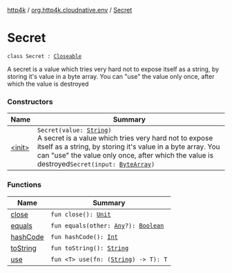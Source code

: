 [http4k](../../index.md) / [org.http4k.cloudnative.env](../index.md) / [Secret](./index.md)

# Secret

`class Secret : `[`Closeable`](https://docs.oracle.com/javase/9/docs/api/java/io/Closeable.html)

A secret is a value which tries very hard not to expose itself as a string, by storing it's value in a byte array.
You can "use" the value only once, after which the value is destroyed

### Constructors

| Name | Summary |
|---|---|
| [&lt;init&gt;](-init-.md) | `Secret(value: `[`String`](https://kotlinlang.org/api/latest/jvm/stdlib/kotlin/-string/index.html)`)`<br>A secret is a value which tries very hard not to expose itself as a string, by storing it's value in a byte array. You can "use" the value only once, after which the value is destroyed`Secret(input: `[`ByteArray`](https://kotlinlang.org/api/latest/jvm/stdlib/kotlin/-byte-array/index.html)`)` |

### Functions

| Name | Summary |
|---|---|
| [close](close.md) | `fun close(): `[`Unit`](https://kotlinlang.org/api/latest/jvm/stdlib/kotlin/-unit/index.html) |
| [equals](equals.md) | `fun equals(other: `[`Any`](https://kotlinlang.org/api/latest/jvm/stdlib/kotlin/-any/index.html)`?): `[`Boolean`](https://kotlinlang.org/api/latest/jvm/stdlib/kotlin/-boolean/index.html) |
| [hashCode](hash-code.md) | `fun hashCode(): `[`Int`](https://kotlinlang.org/api/latest/jvm/stdlib/kotlin/-int/index.html) |
| [toString](to-string.md) | `fun toString(): `[`String`](https://kotlinlang.org/api/latest/jvm/stdlib/kotlin/-string/index.html) |
| [use](use.md) | `fun <T> use(fn: (`[`String`](https://kotlinlang.org/api/latest/jvm/stdlib/kotlin/-string/index.html)`) -> T): T` |
